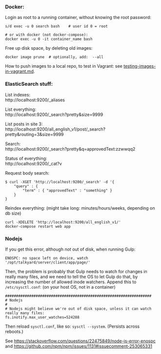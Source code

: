 
### Docker:

Login as root to a running container, without knowing the root password:

    s/d exec -u 0 search bash    # user id 0 = root

    # or with docker (not docker-compose):
    docker exec -u 0 -it container_name bash

Free up disk space, by deleting old images:

    docker image prune  # optionally, add:  --all

How to push images to a local repo, to test in Vagrant: see [testing-images-in-vagrant.md](./testing-images-in-vagrant.md).


### ElasticSearch stuff:

List indexes:  
http://localhost:9200/_aliases

List everything:  
http://localhost:9200/_search?pretty&size=9999

List posts in site 3:  
http://localhost:9200/all_english_v1/post/_search?pretty&routing=3&size=9999

Search:  
http://localhost:9200/_search?pretty&q=approvedText:zzwwqq2

Status of everything:  
http://localhost:9200/_cat?v

Request body search:  

```
$ curl -XGET 'http://localhost:9200/_search' -d '{
    "query" : {
        "term" : { "approvedText" : "something" }
    }
}
```

Reindex everything: (might take long: minutes/hours/weeks, depending on db size)

```
curl -XDELETE 'http://localhost:9200/all_english_v1/'
docker-compose restart web app
```


### Nodejs

If you get this error, although *not* out of disk, when running Gulp:

```
ENOSPC: no space left on device, watch '/opt/talkyard/server/client/app/page/'
```

Then, the problem is probably that Gulp needs to watch for changes in really many files,
and we need to tell the OS to let Gulp do that, by increasing the number of allowed
inode watchers. Append this to `/etc/sysctl.conf`: (on your host OS, not in a container)

```
###################################################################
# Nodejs
#
# Nodejs might believe we're out of disk space, unless it can watch really many files:
fs.inotify.max_user_watches=524288
```

Then reload `sysctl.conf`, like so: `sysctl --system`. (Persists across reboots.)

See https://stackoverflow.com/questions/22475849/node-js-error-enospc and
https://github.com/npm/npm/issues/1131#issuecomment-253065331

